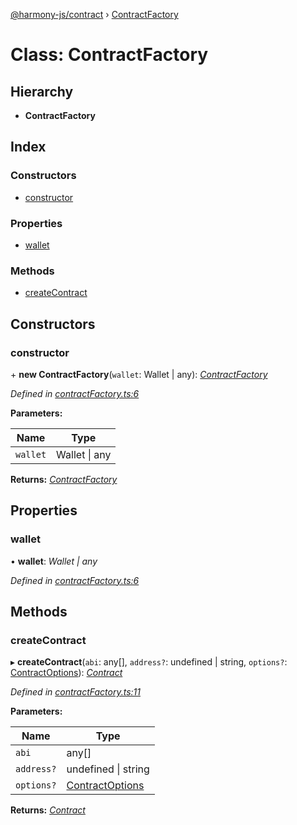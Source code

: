 [@harmony-js/contract](../globals.md) › [ContractFactory](contractfactory.md)

# Class: ContractFactory

## Hierarchy

* **ContractFactory**

## Index

### Constructors

* [constructor](contractfactory.md#constructor)

### Properties

* [wallet](contractfactory.md#wallet)

### Methods

* [createContract](contractfactory.md#createcontract)

## Constructors

###  constructor

\+ **new ContractFactory**(`wallet`: Wallet | any): *[ContractFactory](contractfactory.md)*

*Defined in [contractFactory.ts:6](https://github.com/FireStack-Lab/Harmony-sdk-core/blob/bb13a3b/packages/harmony-contract/src/contractFactory.ts#L6)*

**Parameters:**

Name | Type |
------ | ------ |
`wallet` | Wallet &#124; any |

**Returns:** *[ContractFactory](contractfactory.md)*

## Properties

###  wallet

• **wallet**: *Wallet | any*

*Defined in [contractFactory.ts:6](https://github.com/FireStack-Lab/Harmony-sdk-core/blob/bb13a3b/packages/harmony-contract/src/contractFactory.ts#L6)*

## Methods

###  createContract

▸ **createContract**(`abi`: any[], `address?`: undefined | string, `options?`: [ContractOptions](../interfaces/contractoptions.md)): *[Contract](contract.md)*

*Defined in [contractFactory.ts:11](https://github.com/FireStack-Lab/Harmony-sdk-core/blob/bb13a3b/packages/harmony-contract/src/contractFactory.ts#L11)*

**Parameters:**

Name | Type |
------ | ------ |
`abi` | any[] |
`address?` | undefined &#124; string |
`options?` | [ContractOptions](../interfaces/contractoptions.md) |

**Returns:** *[Contract](contract.md)*
